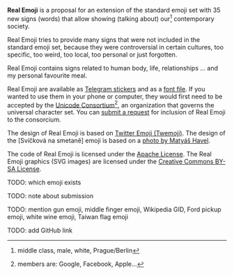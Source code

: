 **Real Emoji** is a proposal for an extension of the standard emoji set with 35
new signs (words) that allow showing (talking about) our[^1] contemporary
society.

Real Emoji tries to provide many signs that were not included in the standard
emoji set, because they were controversial in certain cultures, too specific,
too weird, too local, too personal or just forgotten.

Real Emoji contains signs related to human body, life, relationships ... and my
personal favourite meal.

Real Emoji are available as [Telegram stickers](/stickers) and as a [font
file](/font). If you wanted to use them in your phone or computer, they would
first need to be accepted by the [Unicode
Consortium](https://home.unicode.org/)[^2], an organization that governs the
universal character set. You can [submit a
request](https://unicode.org/emoji/proposals.html) for inclusion of Real Emoji
to the consorcium.

The design of Real Emoji is based on [Twitter Emoji
(Twemoji)](https://twitter.github.io/twemoji/). The design of the [Svíčková na
smetaně] emoji is based on a [photo by Matyáš
Havel](https://en.wikipedia.org/wiki/Sv%C3%AD%C4%8Dkov%C3%A1#/media/File:Sv%C3%AD%C4%8Dkov%C3%A1_na_smetan%C4%9B.JPG).

The code of Real Emoji is licensed under the [Apache
License](http://www.apache.org/licenses/LICENSE-2.0). The Real Emoji graphics
(SVG images) are licensed under the [Creative Commons BY-SA
License](http://creativecommons.org/licenses/by-sa/4.0/).

TODO: which emoji exists

TODO: note about submission

TODO: mention gun emoji, middle finger emoji, Wikipedia GID, Ford pickup emoji,
white wine emoji, Taiwan flag emoji

TODO: add GitHub link

[^1]: middle class, male, white, Prague/Berlin
[^2]: members are: Google, Facebook, Apple...
